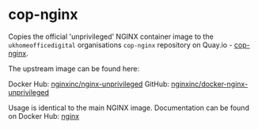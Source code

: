 # cop-nginx

Copies the official 'unprivileged' NGINX container image to the
`ukhomeofficedigital` organisations `cop-nginx` repository on Quay.io -
[cop-nginx](https://quay.io/repository/ukhomeofficedigital/cop-nginx).

The upstream image can be found here:

Docker Hub: [nginxinc/nginx-unprivileged](https://hub.docker.com/r/nginxinc/nginx-unprivileged)
GitHub: [nginxinc/docker-nginx-unprivileged](https://github.com/nginxinc/docker-nginx-unprivileged)

Usage is identical to the main NGINX image. Documentation can be found on
Docker Hub: [nginx](https://hub.docker.com/_/nginx)
